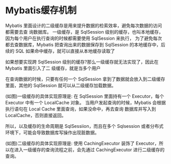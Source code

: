 # Mybatis缓存机制



Mybatis 里面设计的二级缓存是用来提升数据的检索效率，避免每次数据的访问都需要去查 询数据库。 一级缓存，是 SqlSession 级别的缓存，也叫本地缓存，因为每个用户在执行查询的时候都需要使用 SqlSession 来执行，
为了避免每次都去查数据库，Mybatis 把查询出来的数据保存到 SqlSession 的本地缓存中，后续的 SQL 如果命中缓存，就可以直接从本地缓存读取了

如果想要实现跨 SqlSession 级别的缓存?那么一级缓存就无法实现了，因此在 Mybatis 里面引入了二 级缓存，就是当多个用户

在查询数据的时候，只要有任何一个 SqlSession 拿到了数据就会放入到二级缓存里面，其他的 SqlSession 就可以从二级缓存加载数据。

(如图)一级缓存的具体实现原理是: 在 SqlSession 里面持有一个 Executor，每个 Executor 中有一个 LocalCache 对象。 当用户发起查询的时候，Mybatis 会根据执行语句在 Local Cache 里面查询，如果没命中，再去查询 数据库并写入到 LocalCache，否则直接返回。 

所以，以及缓存的生命周期是 SqlSessiion，而且在多个 Sqlsession 或者分布式环境下，可能会导致数据库写操作出现脏数据。

(如图)二级缓存的具体实现原理是: 使用 CachingExecutor 装饰了 Executor，所以在进入一级缓存的查询流程之前，会先通过 CachingExecutor 进行二级缓存的查询。